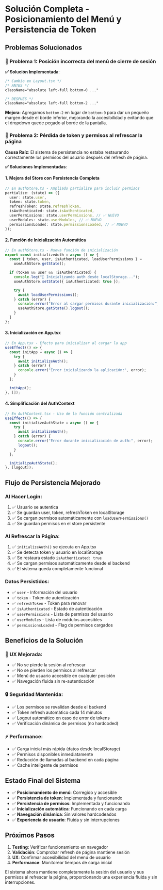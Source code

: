 # Solución Completa - Posicionamiento del Menú y Persistencia de Token

## Problemas Solucionados

### 🔧 **Problema 1: Posición incorrecta del menú de cierre de sesión**

**✅ Solución Implementada**:

```css
/* Cambio en Layout.tsx */
/* ANTES */
className="absolute left-full bottom-0 ..."

/* DESPUÉS */
className="absolute left-full bottom-2 ..."
```

**Mejora**: Agregamos `bottom-2` en lugar de `bottom-0` para dar un pequeño margen desde el borde inferior, mejorando la accesibilidad y evitando que el dropdown quede pegado al borde de la pantalla.

### 🔧 **Problema 2: Pérdida de token y permisos al refrescar la página**

**Causa Raíz**: El sistema de persistencia no estaba restaurando correctamente los permisos del usuario después del refresh de página.

**✅ Soluciones Implementadas**:

#### 1. **Mejora del Store con Persistencia Completa**

```typescript
// En authStore.ts - Ampliado partialize para incluir permisos
partialize: (state) => ({
  user: state.user,
  token: state.token,
  refreshToken: state.refreshToken,
  isAuthenticated: state.isAuthenticated,
  userPermissions: state.userPermissions, // ✅ NUEVO
  userModules: state.userModules, // ✅ NUEVO
  permissionsLoaded: state.permissionsLoaded, // ✅ NUEVO
});
```

#### 2. **Función de Inicialización Automática**

```typescript
// En authStore.ts - Nueva función de inicialización
export const initializeAuth = async () => {
  const { token, user, isAuthenticated, loadUserPermissions } =
    useAuthStore.getState();

  if (token && user && !isAuthenticated) {
    console.log("🔄 Inicializando auth desde localStorage...");
    useAuthStore.setState({ isAuthenticated: true });

    try {
      await loadUserPermissions();
    } catch (error) {
      console.error("Error al cargar permisos durante inicialización:", error);
      useAuthStore.getState().logout();
    }
  }
};
```

#### 3. **Inicialización en App.tsx**

```typescript
// En App.tsx - Efecto para inicializar al cargar la app
useEffect(() => {
  const initApp = async () => {
    try {
      await initializeAuth();
    } catch (error) {
      console.error("Error inicializando la aplicación:", error);
    }
  };

  initApp();
}, []);
```

#### 4. **Simplificación del AuthContext**

```typescript
// En AuthContext.tsx - Uso de la función centralizada
useEffect(() => {
  const initializeAuthState = async () => {
    try {
      await initializeAuth();
    } catch (error) {
      console.error("Error durante inicialización de auth:", error);
      logout();
    }
  };

  initializeAuthState();
}, [logout]);
```

## Flujo de Persistencia Mejorado

### **Al Hacer Login**:

1. ✅ Usuario se autentica
2. ✅ Se guardan user, token, refreshToken en localStorage
3. ✅ Se cargan permisos automáticamente con `loadUserPermissions()`
4. ✅ Se guardan permisos en el store persistente

### **Al Refrescar la Página**:

1. ✅ `initializeAuth()` se ejecuta en App.tsx
2. ✅ Se detecta token y usuario en localStorage
3. ✅ Se restaura estado `isAuthenticated: true`
4. ✅ Se cargan permisos automáticamente desde el backend
5. ✅ El sistema queda completamente funcional

### **Datos Persistidos**:

- ✅ `user` - Información del usuario
- ✅ `token` - Token de autenticación
- ✅ `refreshToken` - Token para renovar
- ✅ `isAuthenticated` - Estado de autenticación
- ✅ `userPermissions` - Lista de permisos del usuario
- ✅ `userModules` - Lista de módulos accesibles
- ✅ `permissionsLoaded` - Flag de permisos cargados

## Beneficios de la Solución

### 🚀 **UX Mejorada**:

- ✅ No se pierde la sesión al refrescar
- ✅ No se pierden los permisos al refrescar
- ✅ Menú de usuario accesible en cualquier posición
- ✅ Navegación fluida sin re-autenticación

### 🔒 **Seguridad Mantenida**:

- ✅ Los permisos se revalidan desde el backend
- ✅ Token refresh automático cada 14 minutos
- ✅ Logout automático en caso de error de tokens
- ✅ Verificación dinámica de permisos (no hardcoded)

### ⚡ **Performance**:

- ✅ Carga inicial más rápida (datos desde localStorage)
- ✅ Permisos disponibles inmediatamente
- ✅ Reducción de llamadas al backend en cada página
- ✅ Cache inteligente de permisos

## Estado Final del Sistema

- ✅ **Posicionamiento de menú**: Corregido y accesible
- ✅ **Persistencia de token**: Implementada y funcionando
- ✅ **Persistencia de permisos**: Implementada y funcionando
- ✅ **Inicialización automática**: Funcionando en cada carga
- ✅ **Navegación dinámica**: Sin valores hardcodeados
- ✅ **Experiencia de usuario**: Fluida y sin interrupciones

## Próximos Pasos

1. **Testing**: Verificar funcionamiento en navegador
2. **Validación**: Comprobar refresh de página mantiene sesión
3. **UX**: Confirmar accesibilidad del menú de usuario
4. **Performance**: Monitorear tiempos de carga inicial

El sistema ahora mantiene completamente la sesión del usuario y sus permisos al refrescar la página, proporcionando una experiencia fluida y sin interrupciones.
